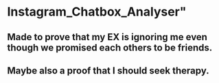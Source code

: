 # Instagram_Chatbox_Analyser"
## Made to prove that my EX is ignoring me even though we promised each others to be friends.
## Maybe also a proof that I should seek therapy.
